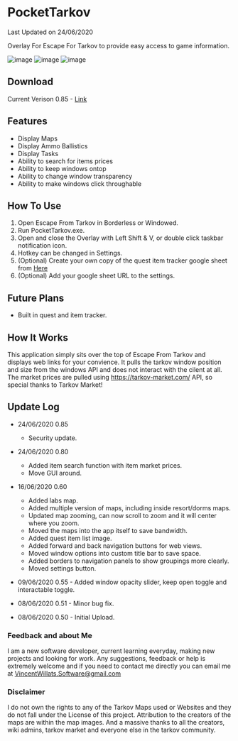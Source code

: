 # PocketTarkov 
Last Updated on 24/06/2020

 Overlay For Escape For Tarkov to provide easy access to game information.
 
 ![image](https://i.imgur.com/AxfisyE.jpg)
 ![image](https://i.imgur.com/kqFrMHa.jpg)
 ![image](https://i.imgur.com/X9XNd5k.jpg)
 

## Download
Current Verison 0.85 - [Link](https://github.com/VincentWillats/PocketTarkov/releases/download/0.85/PocketTarkov0.85.zip)


## Features
- Display Maps
- Display Ammo Ballistics
- Display Tasks
- Ability to search for items prices
- Ability to keep windows ontop
- Ability to change window transparency 
- Ability to make windows click throughable


## How To Use
1. Open Escape From Tarkov in Borderless or Windowed.
2. Run PocketTarkov.exe.
3. Open and close the Overlay with Left Shift & V, or double click taskbar notification icon.
4. Hotkey can be changed in Settings.
5. (Optional) Create your own copy of the quest item tracker google sheet from [Here](https://docs.google.com/spreadsheets/d/1FZMjvxB0RM89Nf7o7nNIWYf78ahp8-0q4nV6CrP-Kw8/edit?usp=sharing)
6. (Optional) Add your google sheet URL to the settings.

## Future Plans
- Built in quest and item tracker.

## How It Works
This application simply sits over the top of Escape From Tarkov and displays web links for your convience.
It pulls the tarkov window position and size from the windows API and does not interact with the cilent at all.
The market prices are pulled using https://tarkov-market.com/ API, so special thanks to Tarkov Market!

## Update Log
- 24/06/2020 0.85 
  * Security update.
- 24/06/2020 0.80 
  * Added item search function with item market prices.
  * Move GUI around. 
- 16/06/2020 0.60 
  * Added labs map.
  * Added multiple version of maps, including inside resort/dorms maps.
  * Updated map zooming, can now scroll to zoom and it will center where you zoom.
  * Moved the maps into the app itself to save bandwidth.
  * Added quest item list image.
  * Added forward and back navigation buttons for web views.
  * Moved window options into custom title bar to save space.
  * Added borders to navigation panels to show groupings more clearly.
  * Moved settings button.
                    
- 09/06/2020 0.55 - Added window opacity slider, keep open toggle and interactable toggle.
- 08/06/2020 0.51 - Minor bug fix.
- 08/06/2020 0.50 - Initial Upload.

### Feedback and about Me
I am a new software developer, current learning everyday, making new projects and looking for work. Any suggestions, feedback or help is extremely welcome and if you need to contact me directly you can email me at VincentWillats.Software@gmail.com


### Disclaimer
I do not own the rights to any of the Tarkov Maps used or Websites and they do not fall under the License of this project.
Attribution to the creators of the maps are within the map images. And a massive thanks to all the creators, wiki admins, tarkov market and everyone else in the tarkov community.
